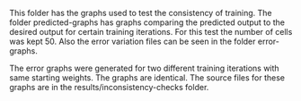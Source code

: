 This folder has the graphs used to test the consistency of training. The folder predicted-graphs has graphs comparing the predicted output to the desired output for certain training iterations. For this test the number of cells was kept 50. Also the error variation files can be seen in the folder error-graphs.

The error graphs were generated for two different training iterations with same starting weights. The graphs are identical. The source files for these graphs are in the results/inconsistency-checks folder. 
